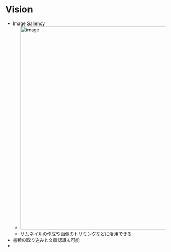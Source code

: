 # Vision

- Image Saliency
  - <img width="637" alt="image" src="https://github.com/chocoyama/WWDC/assets/7239831/6660ad09-b29a-470c-829d-d9a83a2bbb71">
  - サムネイルの作成や画像のトリミングなどに活用できる
- 書類の取り込みと文章認識も可能
- 